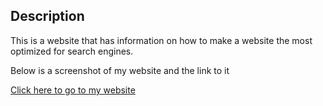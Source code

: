 ## Description
This is a website that has information on how to make a website the most optimized for search engines.

Below is a screenshot of my website and the link to it

<a href="https://ewgio.github.io/chall1/">Click here to go to my website<a>
